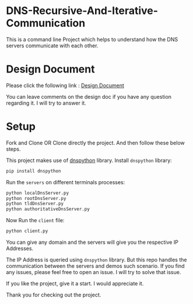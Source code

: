 # DNS-Recursive-And-Iterative-Communication

This is a command line Project which helps to understand how the DNS servers communicate with each other.

# Design Document

Please click the following link : [Design Document](https://docs.google.com/document/d/1Eimv41L5Ux_zGSOL4soyMJsISRuCdBDwVvvInedXIpI/edit?usp=sharing)

You can leave comments on the design doc if you have any question regarding it. I will try to answer it.

# Setup

Fork and Clone OR Clone directly the project. And then follow these below steps.

This project makes use of [dnspython](https://github.com/rthalley/dnspython) library.
Install `dnspython` library:

```bash
pip install dnspython
```

Run the `servers` on different terminals processes:

```bash
python localDnsServer.py
python rootDnsServer.py
python tldDnsServer.py
python authoritativeDnsServer.py
```

Now Run the `client` file:

```bash
python client.py
```

You can give any domain and the servers will give you the respective IP Addresses.

The IP Address is queried using `dnspython` library. But this repo handles the communication between the servers and demos such scenario.
If you find any issues, please feel free to open an issue. I will try to solve that issue.

If you like the project, give it a start. I would appreciate it.

Thank you for checking out the project.
